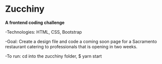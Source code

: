 # Zucchiny
**A frontend coding challenge**

-Technologies: HTML, CSS, Bootstrap

-Goal: Create a design file and code a coming soon page for a Sacramento restaurant catering to professionals that is opening in two weeks.

-To run: cd into the zucchiny folder,
$ yarn start
